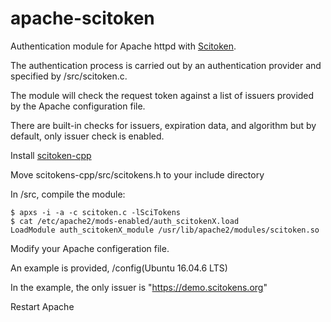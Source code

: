 # apache-scitoken

Authentication module for Apache httpd with [Scitoken](scitoken.org).

The authentication process is carried out by an authentication provider and specified by /src/scitoken.c.

The module will check the request token against a list of issuers provided by the Apache configuration file.

There are built-in checks for issuers, expiration data, and algorithm but by default, only issuer check is enabled.

Install [scitoken-cpp](https://github.com/scitokens/scitokens-cpp)

Move scitokens-cpp/src/scitokens.h to your include directory

In /src, compile the module:
```
$ apxs -i -a -c scitoken.c -lSciTokens
$ cat /etc/apache2/mods-enabled/auth_scitokenX.load
LoadModule auth_scitokenX_module /usr/lib/apache2/modules/scitoken.so
```
Modify your Apache configeration file.

An example is provided, /config(Ubuntu 16.04.6 LTS)

In the example, the only issuer is "https://demo.scitokens.org"

Restart Apache
